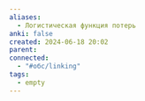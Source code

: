 ```yaml
---
aliases:
  - Логистическая функция потерь
anki: false
created: 2024-06-18 20:02
parent: 
connected:
  - "#обс/linking"
tags:
  - empty
---
```

